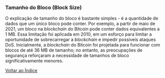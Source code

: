 ### Tamanho do Bloco (Block Size)

O explicação de tamanho do bloco é bastante simples - é a quantidade de dados que um único bloco pode conter. Por exemplo, a partir de maio de 2021, um bloco na _blockchain_ do Bitcoin pode conter dados equivalentes a 1 MB. Essa limitação foi aplicada em 2010, em um esforço para limitar a oportunidade de sobrecarregar a _blockchain_ e impedir possíveis ataques DoS. Inicialmente, a _blockchain_ do Bitcoin foi projetada para funcionar com blocos de até 36 MB de tamanho; no entanto, as preocupações de segurança reforçaram a necessidade de tamanhos de bloco significativamente menores.

[Voltar ao Índice](../)